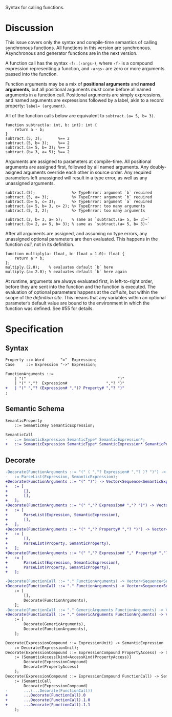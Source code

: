 Syntax for calling functions.

# Discussion
This issue covers only the syntax and compile-time semantics of calling synchronous functions. All functions in this version are synchronous. Asynchronous and generator functions are in the next version.

A function call has the syntax `‹f›.(‹args›)`, where `‹f›` is a compound expression representing a function, and `‹args›` are zero or more arguments passed into the function.

Function arguments may be a mix of **positional arguments** and **named arguments**, but all positional arguments *must* come before all named arguments in a function call. Positional arguments are simply expressions, and named arguments are expressions followed by a label, akin to a record property: `label= (argument)`.

All of the function calls below are equivalent to `subtract.(a= 5, b= 3)`.
```cp
function subtract(a: int, b: int): int {
	return a - b;
}
subtract.(5, 3);       %== 2
subtract.(5, b= 3);    %== 2
subtract.(a= 5, b= 3); %== 2
subtract.(b= 3, a= 5); %== 2
```

Arguments are assigned to parameters at compile-time. All positional arguments are assigned first, followed by all named arguments. Any doubly-asigned arguments override each other in source order. Any required parameters left unassigned will result in a type error, as well as any unassigned arguments.
```cp
subtract.(5);                %> TypeError: argument `b` required
subtract.(5, a= 3);          %> TypeError: argument `b` required
subtract.(b= 5, c= 3);       %> TypeError: argument `a` required
subtract.(a= 5, b= 3, c= 2); %> TypeError: too many arguments
subtract.(5, 3, 2);          %> TypeError: too many arguments

subtract.(2, b= 3, a= 5);    % same as `subtract.(a= 5, b= 3)~`
subtract.(b= 2, a= 5, b= 3); % same as `subtract.(a= 5, b= 3)~`
```

After all arguments are assigned, and assuming no type errors, any unassigned optional parameters are then evaluated. This happens in the function *call*, not in its definition.
```cp
function multiply(a: float, b: float = 1.0): float {
	return a * b;
};
multiply.(2.0);    % evaluates default `b` here
multiply.(a= 2.0); % evaluates default `b` here again
```

At runtime, arguments are always evaluated first, in left-to-right order, before they are sent into the function and the function is executed. The evaluation of optional parameters happens at the *call site*, but within the scope of the *definition site*. This means that any variables within an optional parameter’s default value are bound to the environment in which the function was defined. See #55 for details.

# Specification

## Syntax
```diff
Property ::= Word       "="  Expression;
Case     ::= Expression "->" Expression;

FunctionArguments ::=
	| "("                                        ")"
	| "(" ","?  Expression#                 ","? ")"
+	| "(" ","? (Expression# ",")? Property# ","? ")"
;
```

## Semantic Schema
```diff
SemanticProperty
	::= SemanticKey SemanticExpression;

SemanticCall
-	::= SemanticExpression SemanticType* SemanticExpression*;
+	::= SemanticExpression SemanticType* SemanticExpression* SemanticProperty*;
```

## Decorate
```diff
-Decorate(FunctionArguments ::= "(" ( ","? Expression# ","? )? ")") -> Sequence<SemanticExpression>
-	:= ParseList(Expression, SemanticExpression);
+Decorate(FunctionArguments ::= "(" ")") -> Vector<Sequence<SemanticExpression>, Sequence<SemanticProperty>>
+	:= [
+		[],
+		[],
+	];
+Decorate(FunctionArguments ::= "(" ","? Expression# ","? ")") -> Vector<Sequence<SemanticExpression>, Sequence<SemanticProperty>>
+	:= [
+		ParseList(Expression, SemanticExpression),
+		[],
+	];
+Decorate(FunctionArguments ::= "(" ","? Property# ","? ")") -> Vector<Sequence<SemanticExpression>, Sequence<SemanticProperty>>
+	:= [
+		[],
+		ParseList(Property, SemanticProperty),
+	];
+Decorate(FunctionArguments ::= "(" ","? Expression# "," Property# ","? ")") -> Vector<Sequence<SemanticExpression>, Sequence<SemanticProperty>>
+	:= [
+		ParseList(Expression, SemanticExpression),
+		ParseList(Property, SemanticProperty),
+	];

-Decorate(FunctionCall ::= "." FunctionArguments) -> Vector<Sequence<SemanticType>, Sequence<SemanticExpression>>
+Decorate(FunctionCall ::= "." FunctionArguments) -> Vector<Sequence<SemanticType>, Vector<Sequence<SemanticExpression>, Sequence<SemanticProperty>>>
	:= [
		[],
		Decorate(FunctionArguments),
	];
-Decorate(FunctionCall ::= "." GenericArguments FunctionArguments) -> Vector<Sequence<SemanticType>, Sequence<SemanticExpression>>
+Decorate(FunctionCall ::= "." GenericArguments FunctionArguments) -> Vector<Sequence<SemanticType>, Vector<Sequence<SemanticExpression>, Sequence<SemanticProperty>>>
	:= [
		Decorate(GenericArguments),
		Decorate(FunctionArguments),
	];

Decorate(ExpressionCompound ::= ExpressionUnit) -> SemanticExpression
	:= Decorate(ExpressionUnit);
Decorate(ExpressionCompound ::= ExpressionCompound PropertyAccess) -> SemanticAccess
	:= (SemanticAccess[kind=AccessKind(PropertyAccess)]
		Decorate(ExpressionCompound)
		Decorate(PropertyAccess)
	);
Decorate(ExpressionCompound ::= ExpressionCompound FunctionCall) -> SemanticCall
	:= (SemanticCall
		Decorate(ExpressionCompound)
-		...(...Decorate(FunctionCall))
+		...Decorate(FunctionCall).0
+		...Decorate(FunctionCall).1.0
+		...Decorate(FunctionCall).1.1
	);
```
